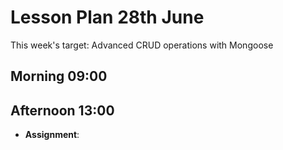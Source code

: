 # Lesson Plan 28th June

This week's target: Advanced CRUD operations with Mongoose

## Morning 09:00

## Afternoon 13:00

+ **Assignment**:
